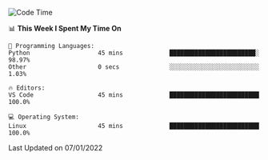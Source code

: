 <!--START_SECTION:waka-->
![Code Time](http://img.shields.io/badge/Code%20Time-829%20hrs%2052%20mins-blue)

📊 **This Week I Spent My Time On** 

```text
💬 Programming Languages: 
Python                   45 mins             ████████████████████████░   98.97% 
Other                    0 secs              ░░░░░░░░░░░░░░░░░░░░░░░░░   1.03%

🔥 Editors: 
VS Code                  45 mins             █████████████████████████   100.0%

💻 Operating System: 
Linux                    45 mins             █████████████████████████   100.0%

```


 Last Updated on 07/01/2022
<!--END_SECTION:waka-->

